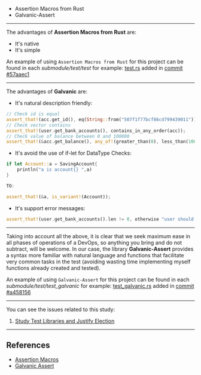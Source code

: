
* Assertion Macros from Rust
* Galvanic-Assert


---


The advantages of **Assertion Macros from Rust** are:

* It's native 
* It's simple


An example of using `Assertion Macros from Rust` for this project can be found in each *submodule/test/test* for example: [test.rs](https://github.com/pepitoenpeligro/CloudBanking/blob/master/src/bankaccount/test.rs) added in [commit #57aaec1](https://github.com/pepitoenpeligro/CloudBanking/commit/3c99ae17ad243a9c31496c395886cb273caf155c#diff-25ffd7e3123f833506863ad8729b4cdf543d74c9a067f06bc788d7c8bfa6b245)


---


The advantages of **Galvanic** are:


* It's natural description friendly:
```rust
// Check id is equal
assert_that!(acc.get_id(), eq(String::from("507f1f77bcf86cd799439011")));
// Check vector contains
assert_that!(user.get_bank_accounts(), contains_in_any_order(acc));
// Check value of balance between 0 and 100000
assert_that!(&acc.get_balance(), any_of!(greater_than(0), less_than(100000)));
```
* It's avoid the use of if-let for DataType Checks:

```rust
if let Account::a = SavingAccount{
    println("a is account{} ",a)
}

TO:

assert_that!(&a, is_variant!(Account));

```
* It's support error messages:
```rust
assert_that!(user.get_bank_accounts().len != 0, otherwise "user should have at least one bank account");
```
---


Taking into account all the above, it is clear that we seek maximum ease in all phases of operations of a DevOps, so anything you bring and do not subtract, will be welcome. In our case, the library **Galvanic-Assert** provides a syntax more familiar with natural language and functions that facilitate very common tasks in the test (avoiding wasting time implementing myself functions already created and tested).

An example of using `Galvanic-Assert` for this project can be found in each *submodule/test/test_galvanic* for example: [test_galvanic.rs](https://github.com/pepitoenpeligro/CloudBanking/blob/master/src/bankaccount/test_galvanic.rs) added in [commit #a458156](https://github.com/pepitoenpeligro/CloudBanking/commit/a458156853525f0f6a7af5d801cf9c904b71b306)


---

You can see the issues related to this study:
1. [Study Test Libraries and Justify Election](https://github.com/pepitoenpeligro/CloudBanking/issues/38)

---

## References
* [Assertion Macros](https://svartalf.info/posts/2020-03-13-assertion-macros-for-rust/)
* [Galvanic Assert](https://github.com/mindsbackyard/galvanic-assert)